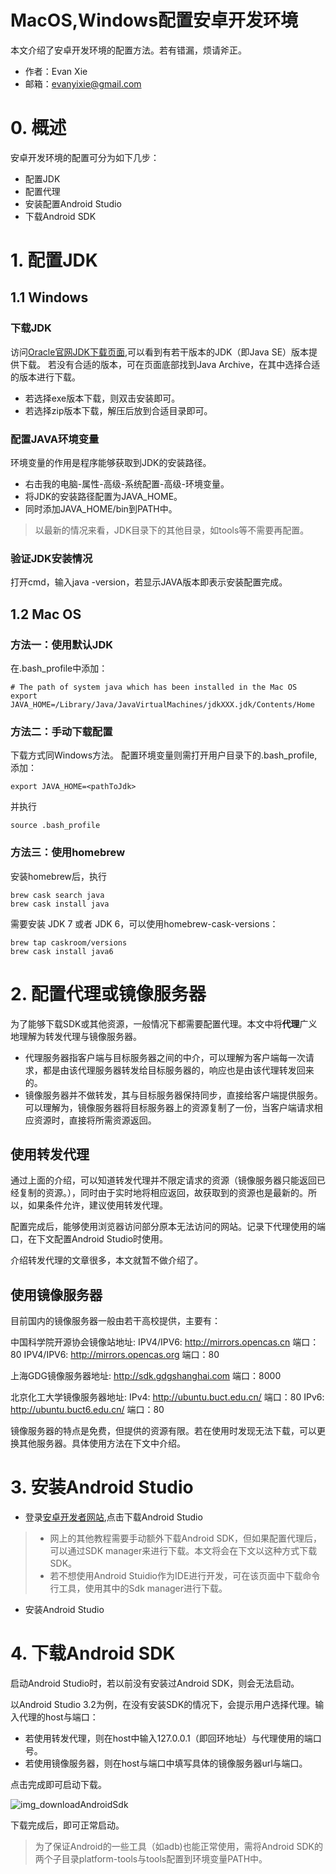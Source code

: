# MacOS,Windows配置安卓开发环境

本文介绍了安卓开发环境的配置方法。若有错漏，烦请斧正。
* 作者：Evan Xie
* 邮箱：evanyixie@gmail.com

# 0. 概述
安卓开发环境的配置可分为如下几步：
* 配置JDK
* 配置代理
* 安装配置Android Studio
* 下载Android SDK

# 1. 配置JDK
## 1.1 Windows
### 下载JDK
访问[Oracle官网JDK下载页面](https://www.oracle.com/technetwork/java/javase/downloads/index.html),可以看到有若干版本的JDK（即Java SE）版本提供下载。
若没有合适的版本，可在页面底部找到Java Archive，在其中选择合适的版本进行下载。

* 若选择exe版本下载，则双击安装即可。
* 若选择zip版本下载，解压后放到合适目录即可。

### 配置JAVA环境变量
环境变量的作用是程序能够获取到JDK的安装路径。
+ 右击我的电脑-属性-高级-系统配置-高级-环境变量。
+ 将JDK的安装路径配置为JAVA_HOME。
+ 同时添加JAVA_HOME/bin到PATH中。
> 以最新的情况来看，JDK目录下的其他目录，如tools等不需要再配置。

### 验证JDK安装情况
打开cmd，输入java -version，若显示JAVA版本即表示安装配置完成。

## 1.2 Mac OS
### 方法一：使用默认JDK
在.bash_profile中添加：
```
# The path of system java which has been installed in the Mac OS
export JAVA_HOME=/Library/Java/JavaVirtualMachines/jdkXXX.jdk/Contents/Home
```

### 方法二：手动下载配置
下载方式同Windows方法。
配置环境变量则需打开用户目录下的.bash_profile,添加：
```
export JAVA_HOME=<pathToJdk>
```
并执行
```
source .bash_profile
```

### 方法三：使用homebrew
安装homebrew后，执行
```
brew cask search java
brew cask install java
```
需要安装 JDK 7 或者 JDK 6，可以使用homebrew-cask-versions：
```
brew tap caskroom/versions
brew cask install java6
```



# 2. 配置代理或镜像服务器
为了能够下载SDK或其他资源，一般情况下都需要配置代理。本文中将**代理**广义地理解为转发代理与镜像服务器。
* 代理服务器指客户端与目标服务器之间的中介，可以理解为客户端每一次请求，都是由该代理服务器转发给目标服务器的，响应也是由该代理转发回来的。
* 镜像服务器并不做转发，其与目标服务器保持同步，直接给客户端提供服务。可以理解为，镜像服务器将目标服务器上的资源复制了一份，当客户端请求相应资源时，直接将所需资源返回。

## 使用转发代理
通过上面的介绍，可以知道转发代理并不限定请求的资源（镜像服务器只能返回已经复制的资源。），同时由于实时地将相应返回，故获取到的资源也是最新的。所以，如果条件允许，建议使用转发代理。

配置完成后，能够使用浏览器访问部分原本无法访问的网站。记录下代理使用的端口，在下文配置Android Studio时使用。

介绍转发代理的文章很多，本文就暂不做介绍了。


## 使用镜像服务器
目前国内的镜像服务器一般由若干高校提供，主要有：

中国科学院开源协会镜像站地址:
IPV4/IPV6: http://mirrors.opencas.cn 端口：80
IPV4/IPV6: http://mirrors.opencas.org 端口：80

上海GDG镜像服务器地址:
http://sdk.gdgshanghai.com 端口：8000

北京化工大学镜像服务器地址:
IPv4: http://ubuntu.buct.edu.cn/ 端口：80
IPv6: http://ubuntu.buct6.edu.cn/ 端口：80

镜像服务器的特点是免费，但提供的资源有限。若在使用时发现无法下载，可以更换其他服务器。具体使用方法在下文中介绍。

# 3. 安装Android Studio
* 登录[安卓开发者网站](https://developer.android.com/studio/),点击下载Android Studio
> * 网上的其他教程需要手动额外下载Android SDK，但如果配置代理后，可以通过SDK manager来进行下载。本文将会在下文以这种方式下载SDK。
> * 若不想使用Android Stuidio作为IDE进行开发，可在该页面中下载命令行工具，使用其中的Sdk manager进行下载。

* 安装Android Studio

# 4. 下载Android SDK
启动Android Studio时，若以前没有安装过Android SDK，则会无法启动。

以Android Studio 3.2为例，在没有安装SDK的情况下，会提示用户选择代理。输入代理的host与端口：
* 若使用转发代理，则在host中输入127.0.0.1（即回环地址）与代理使用的端口号。
* 若使用镜像服务器，则在host与端口中填写具体的镜像服务器url与端口。

点击完成即可启动下载。

![img_downloadAndroidSdk](https://i.loli.net/2018/10/07/5bb9d56d9195b.png)

下载完成后，即可正常启动。

> 为了保证Android的一些工具（如adb)也能正常使用，需将Android SDK的两个子目录platform-tools与tools配置到环境变量PATH中。